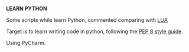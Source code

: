 **LEARN PYTHON**

Some scripts while learn Python, commented comparing with [LUA](www.lua.org)

Target is to learn writing code in python, following the [PEP 8 style guide](https://www.python.org/dev/peps/pep-0008/).

Using PyCharm.